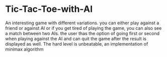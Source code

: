 # Tic-Tac-Toe-with-AI

An interesting game with different variations. you can either play against a friend or against AI 
or if you get tired of playing the game, you can also see a match between two AIs. 
the user thas the option of going first or second when playing against the AI and can quit the game after the result is displayed as well. 
The hard level is unbeatable, an implementation of minimax algorithm

